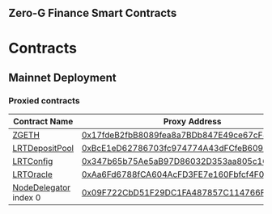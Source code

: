 ## Zero-G Finance Smart Contracts

# Contracts

## Mainnet Deployment

### Proxied contracts

| Contract Name                                                | Proxy Address                                                                                                              | Implementation Address                                                                                                     |
| ------------------------------------------------------------ | -------------------------------------------------------------------------------------------------------------------------- | -------------------------------------------------------------------------------------------------------------------------- |
| [ZGETH](./contracts/README.md#zgeth)       | [0x17fdeB2fbB8089fea8a7BDb847E49ce67cF863df](https://etherscan.io/address/0x17fdeB2fbB8089fea8a7BDb847E49ce67cF863df#code) | [0x73791D65959Eef4827EA6e34Cb5F41312E5c7a31](https://etherscan.io/address/0x73791D65959Eef4827EA6e34Cb5F41312E5c7a31#code) |
| [LRTDepositPool](./contracts/README.md#lrtdepositpool)       | [0xBcE1eD62786703fc974774A43dFCfeB609AD3329](https://etherscan.io/address/0xBcE1eD62786703fc974774A43dFCfeB609AD3329#code) | [0xc397f14768A2DaE0465E01B76e575f9D59AB54a7](https://etherscan.io/address/0xc397f14768A2DaE0465E01B76e575f9D59AB54a7#code) |
| [LRTConfig](./contracts/README.md#lrtconfig)                 | [0x347b65b75Ae5aB97D86032D353aa805c1625fddE](https://etherscan.io/address/0x347b65b75Ae5aB97D86032D353aa805c1625fddE#code) | [0x6304724141aE8d24314fcE9AC2e1AD7720670b4D](https://etherscan.io/address/0x6304724141aE8d24314fcE9AC2e1AD7720670b4D#code) |
| [LRTOracle](./contracts/README.md#lrtoracle)                 | [0xAa6Fd6788fCA604AcFD3FE7e160Fbfcf4F0ef95C](https://etherscan.io/address/0xAa6Fd6788fCA604AcFD3FE7e160Fbfcf4F0ef95C#code) | [0x78b3dAa6373cB8A5E4d5B8173034b942c79A6dCb](https://etherscan.io/address/0x78b3dAa6373cB8A5E4d5B8173034b942c79A6dCb#code) |
| [NodeDelegator](./contracts/README.md#nodedelegator) index 0 | [0x09F722CbD51F29DC1FA487857C114766FD48195D](https://etherscan.io/address/0x09F722CbD51F29DC1FA487857C114766FD48195D#code) | [0xE8746C1c580319Ea30a96d8AC9F9D53b205DE93F](https://etherscan.io/address/0xE8746C1c580319Ea30a96d8AC9F9D53b205DE93F#code) |
